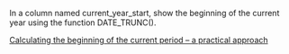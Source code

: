 In a column named current_year_start, show the beginning of the current year using the function DATE_TRUNC().

[Calculating the beginning of the current period – a practical approach](https://learnsql.com/course/sql-revenue-trend-analysis/total-revenue/basic-revenue-metrics/calculating-the-beginning-of-the-current-period-exercise)
